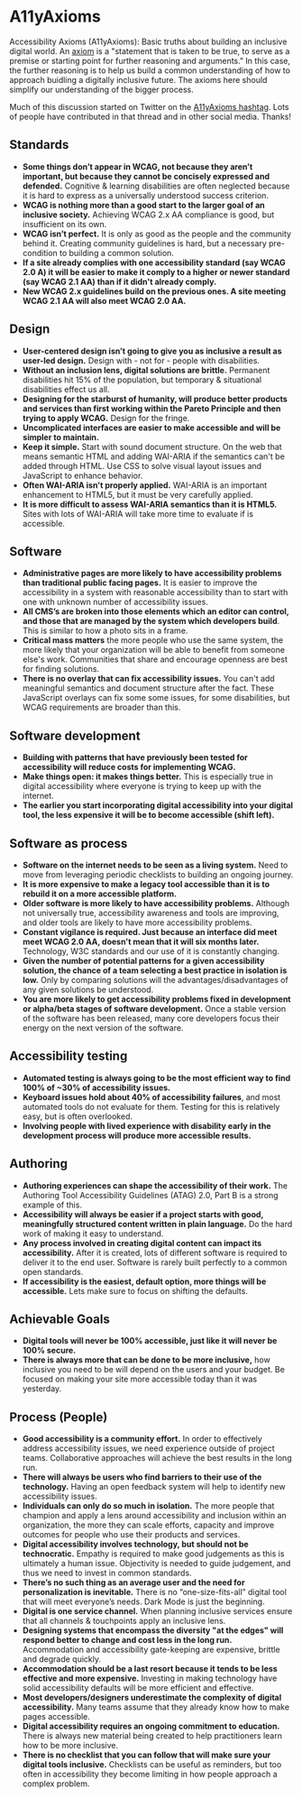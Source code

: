 # A11yAxioms
Accessibility Axioms (A11yAxioms): Basic truths about building an inclusive digital world. An [axiom](https://en.wikipedia.org/wiki/Axiom) is a "statement that is taken to be true, to serve as a premise or starting point for further reasoning and arguments." In this case, the further reasoning is to help us build a common understanding of how to approach buidling a digitally inclusive future. The axioms here should simplify our understanding of the bigger process. 

Much of this discussion started on Twitter on the [A11yAxioms hashtag](https://twitter.com/hashtag/A11yAxiom). Lots of people have contributed in that thread and in other social media. Thanks! 

## Standards
- **Some things don’t appear in WCAG, not because they aren’t important, but because they cannot be concisely expressed and defended.** Cognitive & learning disabilities are often neglected because it is hard to express as a universally understood success criterion. 
- **WCAG is nothing more than a good start to the larger goal of an inclusive society.** Achieving WCAG 2.x AA compliance is good, but insufficient on its own. 
- **WCAG isn’t perfect.** It is only as good as the people and the community behind it. Creating community guidelines is hard, but a necessary pre-condition to building a common solution. 
- **If a site already complies with one accessibility standard (say WCAG 2.0 A) it will be easier to make it comply to a higher or newer standard (say WCAG 2.1 AA) than if it didn't already comply.**
- **New WCAG 2.x guidelines build on the previous ones. A site meeting WCAG 2.1 AA will also meet WCAG 2.0 AA.**

## Design
- **User-centered design isn’t going to give you as inclusive a result as user-led design.** Design with - not for - people with disabilities. 
- **Without an inclusion lens, digital solutions are brittle.** Permanent disabilities hit 15% of the population, but temporary & situational disabilities effect us all. 
- **Designing for the starburst of humanity, will produce better products and services than first working within the Pareto Principle and then trying to apply WCAG.** Design for the fringe.
- **Uncomplicated interfaces are easier to make accessible and will be simpler to maintain.**
- **Keep it simple.** Start with sound document structure. On the web that means semantic HTML and adding WAI-ARIA if the semantics can't be added through HTML. Use CSS to solve visual layout issues and JavaScript to enhance behavior.
- **Often WAI-ARIA isn't properly applied.** WAI-ARIA is an important enhancement to HTML5, but it must be very carefully applied. 
- **It is more difficult to assess WAI-ARIA semantics than it is HTML5.** Sites with lots of WAI-ARIA will take more time to evaluate if is accessible. 

## Software
- **Administrative pages are more likely to have accessibility problems than traditional public facing pages.**
It is easier to improve the accessibility in a system with reasonable accessibility than to start with one with unknown number of accessibility issues. 
- **All CMS’s are broken into those elements which an editor can control, and those that are managed by the system which developers build**. This is similar to how a photo sits in a frame. 
- **Critical mass matters** the more people who use the same system, the more likely that your organization will be able to benefit from someone else's work. Communities that share and encourage openness are best for finding solutions. 
- **There is no overlay that can fix accessibility issues.** You can't add meaningful semantics and document structure after the fact. These JavaScript overlays can fix some some issues, for some disabilities, but WCAG requirements are broader than this. 

## Software development
- **Building with patterns that have previously been tested for accessibility will reduce costs for implementing WCAG.** 
- **Make things open: it makes things better.** This is especially true in digital accessibility where everyone is trying to keep up with the internet. 
- **The earlier you start incorporating digital accessibility into your digital tool, the less expensive it will be to become accessible (shift left).**

## Software as process
- **Software on the internet needs to be seen as a living system.** Need to move from leveraging periodic checklists to building an ongoing journey.
- **It is more expensive to make a legacy tool accessible than it is to rebuild it on a more accessible platform.**
- **Older software is more likely to have accessibility problems.** Although not universally true, accessibility awareness and tools are improving, and older tools are likely to have more accessibility problems. 
- **Constant vigilance is required.  Just because an interface did meet meet WCAG 2.0 AA, doesn't mean that it will six months later.** Technology, W3C standards and our use of it is constantly changing. 
- **Given the number of potential patterns for a given accessibility solution, the chance of a team selecting a best practice in isolation is low.** Only by comparing solutions will the advantages/disadvantages of any given solutions be understood.
- **You are more likely to get accessibility problems fixed in development or alpha/beta stages of software development.** Once a stable version of the software has been released, many core developers focus their energy on the next version of the software.

## Accessibility testing
- **Automated testing is always going to be the most efficient way to find 100% of ~30% of accessibility issues.** 
- **Keyboard issues hold about 40% of accessibility failures**, and most automated tools do not evaluate for them. Testing for this is relatively easy, but is often overlooked. 
- **Involving people with lived experience with disability early in the development process will produce more accessible results.**

## Authoring
- **Authoring experiences can shape the accessibility of their work.** The Authoring Tool Accessibility Guidelines (ATAG) 2.0, Part B is a strong example of this.
- **Accessibility will always be easier if a project starts with good, meaningfully structured content written in plain language.** Do the hard work of making it easy to understand. 
- **Any process involved in creating digital content can impact its accessibility.** After it is created, lots of different software is required to deliver it to the end user. Software is rarely built perfectly to a common open standards.
- **If accessibility is the easiest, default option, more things will be accessible.** Lets make sure to focus on shifting the defaults. 

## Achievable Goals
- **Digital tools will never be 100% accessible, just like it will never be 100% secure.**
- **There is always more that can be done to be more inclusive,** how inclusive you need to be will depend on the users and your budget. Be focused on making your site more accessible today than it was yesterday. 

## Process (People)
- **Good accessibility is a community effort.** In order to effectively address accessibility issues, we need experience outside of project teams. Collaborative approaches will achieve the best results in the long run.
- **There will always be users who find barriers to their use of the technology.** Having an open feedback system will help to identify new accessibility issues. 
- **Individuals can only do so much in isolation.** The more people that champion and apply a lens around accessibility and inclusion within an organization, the more they can scale efforts, capacity and improve outcomes for people who use their products and services.
- **Digital accessibility involves technology, but should not be technocratic.** Empathy is required to make good judgements as this is ultimately a human issue. Objectivity is needed to guide judgement, and thus we need to invest in common standards. 
- **There’s no such thing as an average user and the need for personalization is inevitable.** There is no “one-size-fits-all” digital tool that will meet everyone’s needs. Dark Mode is just the beginning.
- **Digital is one service channel.** When planning inclusive services ensure that all channels & touchpoints apply an inclusive lens.
- **Designing systems that encompass the diversity "at the edges" will respond better to change and cost less in the long run.** Accommodation and accessibility gate-keeping are expensive, brittle and degrade quickly. 
- **Accommodation should be a last resort because it tends to be less effective and more expensive.** Investing in making technology have solid accessibility defaults will be more efficient and effective.
- **Most developers/designers underestimate the complexity of digital accessibility.** Many teams assume that they already know how to make pages accessible. 
- **Digital accessibility requires an ongoing commitment to education.** There is always new material being created to help practitioners learn how to be more inclusive. 
- **There is no checklist that you can follow that will make sure your digital tools inclusive.** Checklists can be useful as reminders, but too often in accessibility they become limiting in how people approach a complex problem.


